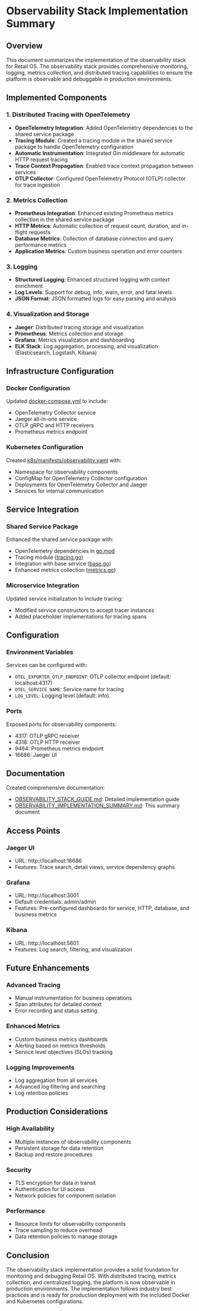 # Observability Stack Implementation Summary

## Overview
This document summarizes the implementation of the observability stack for Retail OS. The observability stack provides comprehensive monitoring, logging, metrics collection, and distributed tracing capabilities to ensure the platform is observable and debuggable in production environments.

## Implemented Components

### 1. Distributed Tracing with OpenTelemetry
- **OpenTelemetry Integration**: Added OpenTelemetry dependencies to the shared service package
- **Tracing Module**: Created a tracing module in the shared service package to handle OpenTelemetry configuration
- **Automatic Instrumentation**: Integrated Gin middleware for automatic HTTP request tracing
- **Trace Context Propagation**: Enabled trace context propagation between services
- **OTLP Collector**: Configured OpenTelemetry Protocol (OTLP) collector for trace ingestion

### 2. Metrics Collection
- **Prometheus Integration**: Enhanced existing Prometheus metrics collection in the shared service package
- **HTTP Metrics**: Automatic collection of request count, duration, and in-flight requests
- **Database Metrics**: Collection of database connection and query performance metrics
- **Application Metrics**: Custom business operation and error counters

### 3. Logging
- **Structured Logging**: Enhanced structured logging with context enrichment
- **Log Levels**: Support for debug, info, warn, error, and fatal levels
- **JSON Format**: JSON formatted logs for easy parsing and analysis

### 4. Visualization and Storage
- **Jaeger**: Distributed tracing storage and visualization
- **Prometheus**: Metrics collection and storage
- **Grafana**: Metrics visualization and dashboarding
- **ELK Stack**: Log aggregation, processing, and visualization (Elasticsearch, Logstash, Kibana)

## Infrastructure Configuration

### Docker Configuration
Updated [docker-compose.yml](file:///c%3A/Users/dane/OneDrive/Desktop/UNIFIED_COMMERCE/docker-compose.yml) to include:
- OpenTelemetry Collector service
- Jaeger all-in-one service
- OTLP gRPC and HTTP receivers
- Prometheus metrics endpoint

### Kubernetes Configuration
Created [k8s/manifests/observability.yaml](file:///c%3A/Users/dane/OneDrive/Desktop/UNIFIED_COMMERCE/k8s/manifests/observability.yaml) with:
- Namespace for observability components
- ConfigMap for OpenTelemetry Collector configuration
- Deployments for OpenTelemetry Collector and Jaeger
- Services for internal communication

## Service Integration

### Shared Service Package
Enhanced the shared service package with:
- OpenTelemetry dependencies in [go.mod](file:///c%3A/Users/dane/OneDrive/Desktop/UNIFIED_COMMERCE/services/shared/go.mod)
- Tracing module ([tracing.go](file:///c%3A/Users/dane/OneDrive/Desktop/UNIFIED_COMMERCE/services/shared/service/tracing.go))
- Integration with base service ([base.go](file:///c%3A/Users/dane/OneDrive/Desktop/UNIFIED_COMMERCE/services/shared/service/base.go))
- Enhanced metrics collection ([metrics.go](file:///c%3A/Users/dane/OneDrive/Desktop/UNIFIED_COMMERCE/services/shared/service/metrics.go))

### Microservice Integration
Updated service initialization to include tracing:
- Modified service constructors to accept tracer instances
- Added placeholder implementations for tracing spans

## Configuration

### Environment Variables
Services can be configured with:
- `OTEL_EXPORTER_OTLP_ENDPOINT`: OTLP collector endpoint (default: localhost:4317)
- `OTEL_SERVICE_NAME`: Service name for tracing
- `LOG_LEVEL`: Logging level (default: info)

### Ports
Exposed ports for observability components:
- 4317: OTLP gRPC receiver
- 4318: OTLP HTTP receiver
- 9464: Prometheus metrics endpoint
- 16686: Jaeger UI

## Documentation

Created comprehensive documentation:
- [OBSERVABILITY_STACK_GUIDE.md](file:///c%3A/Users/dane/OneDrive/Desktop/UNIFIED_COMMERCE/OBSERVABILITY_STACK_GUIDE.md): Detailed implementation guide
- [OBSERVABILITY_IMPLEMENTATION_SUMMARY.md](file:///c%3A/Users/dane/OneDrive/Desktop/UNIFIED_COMMERCE/OBSERVABILITY_IMPLEMENTATION_SUMMARY.md): This summary document

## Access Points

### Jaeger UI
- URL: http://localhost:16686
- Features: Trace search, detail views, service dependency graphs

### Grafana
- URL: http://localhost:3001
- Default credentials: admin/admin
- Features: Pre-configured dashboards for service, HTTP, database, and business metrics

### Kibana
- URL: http://localhost:5601
- Features: Log search, filtering, and visualization

## Future Enhancements

### Advanced Tracing
- Manual instrumentation for business operations
- Span attributes for detailed context
- Error recording and status setting

### Enhanced Metrics
- Custom business metrics dashboards
- Alerting based on metrics thresholds
- Service level objectives (SLOs) tracking

### Logging Improvements
- Log aggregation from all services
- Advanced log filtering and searching
- Log retention policies

## Production Considerations

### High Availability
- Multiple instances of observability components
- Persistent storage for data retention
- Backup and restore procedures

### Security
- TLS encryption for data in transit
- Authentication for UI access
- Network policies for component isolation

### Performance
- Resource limits for observability components
- Trace sampling to reduce overhead
- Data retention policies to manage storage

## Conclusion

The observability stack implementation provides a solid foundation for monitoring and debugging Retail OS. With distributed tracing, metrics collection, and centralized logging, the platform is now observable in production environments. The implementation follows industry best practices and is ready for production deployment with the included Docker and Kubernetes configurations.